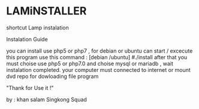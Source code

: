 # LAMiNSTALLER
shortcut Lamp instalation

Instalation Guide

you can install use php5 or php7 , for debian or ubuntu can start / excecute this
program use this command :
[debian /ubuntu]
#./install
after that you must choise use php5 or php7.0 and choise mysql or mariadb , wait instalation completed.
your computer must connected to internet or mount dvd repo for dowloading file program

"Thank for Use it !"


by : khan 
salam Singkong Squad

